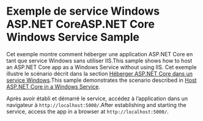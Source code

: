 # <a name="aspnet-core-windows-service-sample"></a><span data-ttu-id="89fe9-101">Exemple de service Windows ASP.NET Core</span><span class="sxs-lookup"><span data-stu-id="89fe9-101">ASP.NET Core Windows Service Sample</span></span>

<span data-ttu-id="89fe9-102">Cet exemple montre comment héberger une application ASP.NET Core en tant que service Windows sans utiliser IIS.</span><span class="sxs-lookup"><span data-stu-id="89fe9-102">This sample shows how to host an ASP.NET Core app as a Windows Service without using IIS.</span></span> <span data-ttu-id="89fe9-103">Cet exemple illustre le scénario décrit dans la section [Héberger ASP.NET Core dans un service Windows](https://docs.microsoft.com/aspnet/core/host-and-deploy/windows-service).</span><span class="sxs-lookup"><span data-stu-id="89fe9-103">This sample demonstrates the scenario described in [Host ASP.NET Core in a Windows Service](https://docs.microsoft.com/aspnet/core/host-and-deploy/windows-service).</span></span>

<span data-ttu-id="89fe9-104">Après avoir établi et démarré le service, accédez à l’application dans un navigateur à `http://localhost:5000/`.</span><span class="sxs-lookup"><span data-stu-id="89fe9-104">After establishing and starting the service, access the app in a browser at `http://localhost:5000/`.</span></span>
